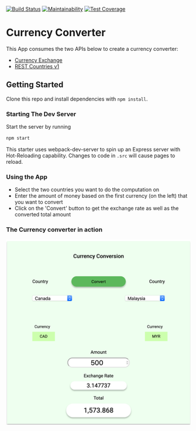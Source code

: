 [![Build Status](https://travis-ci.org/RaymondMwaura/gap_week_app.svg?branch=develop)](https://travis-ci.org/RaymondMwaura/gap_week_app)
[![Maintainability](https://api.codeclimate.com/v1/badges/7202fabf0297377106b1/maintainability)](https://codeclimate.com/github/RaymondMwaura/gap_week_app/maintainability)
[![Test Coverage](https://api.codeclimate.com/v1/badges/7202fabf0297377106b1/test_coverage)](https://codeclimate.com/github/RaymondMwaura/gap_week_app/test_coverage)

# Currency Converter

This App consumes the two APIs below to create a currency converter:

- [Currency Exchange](https://rapidapi.com/fyhao/api/currency-exchange)
- [REST Countries v1](https://rapidapi.com/apilayernet/api/rest-countries-v1)

## Getting Started

Clone this repo and install dependencies with `npm install`.

### Starting The Dev Server

Start the server by running

```BASH
npm start
```

This starter uses webpack-dev-server to spin up an Express server with Hot-Reloading capability. Changes to code in `.src` will cause pages to reload.

### Using the App

- Select the two countries you want to do the computation on
- Enter the amount of money based on the first currency (on the left) that you want to convert
- Click on the 'Convert' button to get the exchange rate as well as the converted total amount

### The Currency converter in action
![Image description](img/snapshot.png)